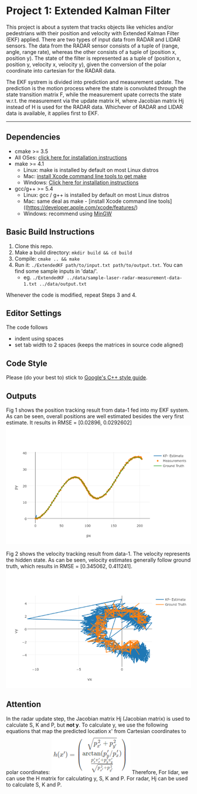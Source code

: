 # Project 1: Extended Kalman Filter

This project is about a system that tracks objects like vehicles and/or pedestrians with their position and velocity with Extended Kalman Filter (EKF) applied. There are two types of input data from RADAR and LIDAR sensors. The data from the RADAR sensor consists of a tuple of (range, angle, range rate), whereas the other consists of a tuple of (position x, position y). The state of the filter is represented as a tuple of (position x, position y, velocity x, velocity y), given the conversion of the polar coordinate into cartesian for the RADAR data.

The EKF systrem is divided into prediction and measurement update. The prediction is the motion process where the state is convoluted through the state transition matrix F, while the measurement upate corrects the state w.r.t. the measurement via the update matrix H, where Jacobian matrix Hj instead of H is used for the RADAR data. Whichever of RADAR and LIDAR data is available, it applies first to EKF.

---

## Dependencies

* cmake >= 3.5
 * All OSes: [click here for installation instructions](https://cmake.org/install/)
* make >= 4.1
  * Linux: make is installed by default on most Linux distros
  * Mac: [install Xcode command line tools to get make](https://developer.apple.com/xcode/features/)
  * Windows: [Click here for installation instructions](http://gnuwin32.sourceforge.net/packages/make.htm)
* gcc/g++ >= 5.4
  * Linux: gcc / g++ is installed by default on most Linux distros
  * Mac: same deal as make - [install Xcode command line tools]((https://developer.apple.com/xcode/features/)
  * Windows: recommend using [MinGW](http://www.mingw.org/)

## Basic Build Instructions

1. Clone this repo.
2. Make a build directory: `mkdir build && cd build`
3. Compile: `cmake .. && make`
4. Run it: `./ExtendedKF path/to/input.txt path/to/output.txt`. You can find
   some sample inputs in 'data/'.
    - eg. `./ExtendedKF ../data/sample-laser-radar-measurement-data-1.txt ../data/output.txt`

Whenever the code is modified, repeat Steps 3 and 4.

## Editor Settings

The code follows
* indent using spaces
* set tab width to 2 spaces (keeps the matrices in source code aligned)

## Code Style

Please (do your best to) stick to [Google's C++ style guide](https://google.github.io/styleguide/cppguide.html).

## Outputs

Fig 1 shows the position tracking result from data-1 fed into my EKF system. As can be seen, overall positions are well estimated besides the very first estimate. It results in RMSE = [0.02896, 0.0292602]
![alt text](img/trackingpos4output1.png "Fig 1: Tracking Position")

Fig 2 shows the velocity tracking result from data-1. The velocity represents the hidden state. As can be seen, velocity estimates generally follow ground truth, which results in RMSE = [0.345062, 0.411241].
![alt text](img/trackingvel4output1.png "Fig 2: Tracking Velocity")

## Attention

In the radar update step, the Jacobian matrix Hj (Jacobian matrix) is used to calculate S, K and P, but **not y**. To calculate y, we use the following equations that map the predicted location x' from Cartesian coordinates to polar coordinates:
![alt text](img/hx.png)
Therefore, For lidar, we can use the H matrix for calculating y, S, K and P. For radar, Hj can be used to calculate S, K and P.
